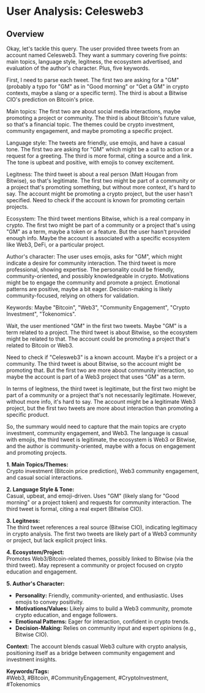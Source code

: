 # User Analysis: Celesweb3

## Overview

<think>
Okay, let's tackle this query. The user provided three tweets from an account named Celesweb3. They want a summary covering five points: main topics, language style, legitness, the ecosystem advertised, and evaluation of the author's character. Plus, five keywords.

First, I need to parse each tweet. The first two are asking for a "GM" (probably a typo for "GM" as in "Good morning" or "Get a GM" in crypto contexts, maybe a slang or a specific term). The third is about a Bitwise CIO's prediction on Bitcoin's price.

Main topics: The first two are about social media interactions, maybe promoting a project or community. The third is about Bitcoin's future value, so that's a financial topic. The themes could be crypto investment, community engagement, and maybe promoting a specific project.

Language style: The tweets are friendly, use emojis, and have a casual tone. The first two are asking for "GM" which might be a call to action or a request for a greeting. The third is more formal, citing a source and a link. The tone is upbeat and positive, with emojis to convey excitement.

Legitness: The third tweet is about a real person (Matt Hougan from Bitwise), so that's legitimate. The first two might be part of a community or a project that's promoting something, but without more context, it's hard to say. The account might be promoting a crypto project, but the user hasn't specified. Need to check if the account is known for promoting certain projects.

Ecosystem: The third tweet mentions Bitwise, which is a real company in crypto. The first two might be part of a community or a project that's using "GM" as a term, maybe a token or a feature. But the user hasn't provided enough info. Maybe the account is associated with a specific ecosystem like Web3, DeFi, or a particular project.

Author's character: The user uses emojis, asks for "GM", which might indicate a desire for community interaction. The third tweet is more professional, showing expertise. The personality could be friendly, community-oriented, and possibly knowledgeable in crypto. Motivations might be to engage the community and promote a project. Emotional patterns are positive, maybe a bit eager. Decision-making is likely community-focused, relying on others for validation.

Keywords: Maybe "Bitcoin", "Web3", "Community Engagement", "Crypto Investment", "Tokenomics".

Wait, the user mentioned "GM" in the first two tweets. Maybe "GM" is a term related to a project. The third tweet is about Bitwise, so the ecosystem might be related to that. The account could be promoting a project that's related to Bitcoin or Web3.

Need to check if "Celesweb3" is a known account. Maybe it's a project or a community. The third tweet is about Bitwise, so the account might be promoting that. But the first two are more about community interaction, so maybe the account is part of a Web3 project that uses "GM" as a term.

In terms of legitness, the third tweet is legitimate, but the first two might be part of a community or a project that's not necessarily legitimate. However, without more info, it's hard to say. The account might be a legitimate Web3 project, but the first two tweets are more about interaction than promoting a specific product.

So, the summary would need to capture that the main topics are crypto investment, community engagement, and Web3. The language is casual with emojis, the third tweet is legitimate, the ecosystem is Web3 or Bitwise, and the author is community-oriented, maybe with a focus on engagement and promoting projects.
</think>

**1. Main Topics/Themes:**  
Crypto investment (Bitcoin price prediction), Web3 community engagement, and casual social interactions.  

**2. Language Style & Tone:**  
Casual, upbeat, and emoji-driven. Uses "GM" (likely slang for "Good morning" or a project token) and requests for community interaction. The third tweet is formal, citing a real expert (Bitwise CIO).  

**3. Legitness:**  
The third tweet references a real source (Bitwise CIO), indicating legitimacy in crypto analysis. The first two tweets are likely part of a Web3 community or project, but lack explicit project links.  

**4. Ecosystem/Project:**  
Promotes Web3/Bitcoin-related themes, possibly linked to Bitwise (via the third tweet). May represent a community or project focused on crypto education and engagement.  

**5. Author's Character:**  
- **Personality:** Friendly, community-oriented, and enthusiastic. Uses emojis to convey positivity.  
- **Motivations/Values:** Likely aims to build a Web3 community, promote crypto education, and engage followers.  
- **Emotional Patterns:** Eager for interaction, confident in crypto trends.  
- **Decision-Making:** Relies on community input and expert opinions (e.g., Bitwise CIO).  

**Context:** The account blends casual Web3 culture with crypto analysis, positioning itself as a bridge between community engagement and investment insights.  

**Keywords/Tags:**  
#Web3, #Bitcoin, #CommunityEngagement, #CryptoInvestment, #Tokenomics